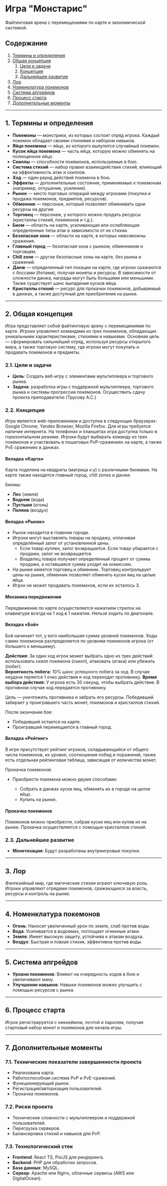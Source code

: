 # Игра "Монстарис"

Файтинговая арена с перемещениями по карте и экономической системой.

## Содержание

1. [Термины и определения](#термины-и-определения)
2. [Общая концепция](#общая-концепция)
   1. [Цели и задачи](#цели-и-задачи)
   2. [Концепция](#концепция)
   3. [Дальнейшее развитие](#дальнейшее-развитие)
3. [Лор](#лор)
4. [Номенклатура покемонов](#номенклатура-покемонов)
5. [Система апгрейдов](#система-апгрейдов)
6. [Процесс старта](#процесс-старта)
7. [Дополнительные моменты](#дополнительные-моменты)

---

## 1. Термины и определения

- **Покемоны** — монстрики, из которых состоит отряд игрока. Каждый покемон обладает своими стихиями и набором навыков.
- **Яйцо покемона** — яйцо, из которого вылупится случайный покемон.
- **Кусок яйца покемона** — часть яйца, которую можно обменять на полноценное яйцо.
- **Скиллы** — способности покемонов, используемые в бою.
- **Система стихий** — набор правил взаимодействия стихий, влияющий на эффективность атак и скиллов.
- **Ход** — один раунд действий покемона в бою.
- **Эффекты** — дополнительные состояния, применяемые к покемонам (например, оглушение, усиление).
- **Рынок** — место торговых операций между игроками (покупка и продажа покемонов, предметов, ресурсов).
- **Обменник** — персонаж, который позволяет обменивать одни ресурсы на другие.
- **Торговец** — персонаж, у которого можно продать ресурсы (кристаллы стихий, покемонов и т.д.).
- **Биом** — область на карте, усиливающая или ослабляющая определенные типы атак в зависимости от их стихии.
- **Безопасная зона** — области на карте, в которых невозможны сражения.
- **Главный город** — безопасная зона с рынком, обменником и торговцем.
- **Chill zone** — другие безопасные зоны на карте, без рынка и сражений.
- **Данж** — определенный тип локации на карте, где игроки сражаются с боссами (ботами), получая монеты и ресурсы. В зависимости от сложности данжа, награды могут быть большими или меньшими. Также существует шанс выпадения кусков яйца.
- **Кристаллы стихий** — ресурс для прокачки покемонов, добываемый в данжах, а также доступный для приобритения на рынке. 

---

## 2. Общая концепция

Игра представляет собой файтинговую арену с перемещениями по карте. Игроки управляют командами из трех покемонов, обладающих уникальными характеристиками, стихиями и навыками. Основная цель — сформировать сильнейший отряд, используя ресурсы открытого мира, а также торговую систему, где игроки могут покупать и продавать покемонов и предметы.

### 2.1. Цели и задачи

- **Цель**: Создать веб-игру с элементами мультиплеера и торгового рынка.
- **Задача**: разработка игры с поддержкой мультиплеера, торгового рынка и системы прогрессии покемонов. Осуществить сдачу проекта преподавателю (Трусову А.С.)

### 2.2. Концепция

Игра является web-приложением и доступна в следующих браузерах: Google Chrome, Yandex Browser, Mozilla Firefox. Для игры требуется наличие интернета. На телефонах и планшетах игра доступна только в горизонтальном режиме. Игроки будут выбирать команду из трех покемонов и участвовать в пошаговых PvP-сражениях на карте, а также PvE сражениях в данжах.

#### Вкладка «Карта»

Карта поделена на квадраты (матрица x:y) с различными биомами. На карте также находятся главный город, chill zones и данжи.

Биомы:

- **Лес** (земля)
- **Водоем** (вода)
- **Пустыня** (огонь)
- **Поляна** (воздух)

#### Вкладка «Рынок»

- Рынок находится в главном городе.
- Игроки могут выставлять товары на продажу, оплачивая определённый залог от установленной цены.
  - Если товар куплен, залог возвращается. Если товар убирается с продажи, залог не возвращается.
  - Владелец товара получает определённый процент от суммы продажи, а оставшаяся сумма уходит на комиссию.
- На рынке имеется торговец и обменник. Торговец контрольрует цены на рынке, обменник позволяет обменять куски яиц на целые яйца.
- Игрок не может продавать покемонов, если их осталось 3.

#### Механика передвижения

Передвижение по карте осуществляется нажатием стрелок на клавиатуре всегда на 1 ход в 1 нажатие. 
Нельзя ходить по диагонале. 

#### Вкладка «Бой»

Бой начинает тот, у кого наибольшая сумма уровней покемонов. Ходы самих покемонов распределяется по уровням покемонов игрока (от большего к меньшему).

**Действия:** За один ход игрок может выбрать одно из трех действий: использовать скилл покемона (скилл), атаковать (атака) или убежать (побег).  
**Вероятность побега:** 10% шанс успешного побега за ход. В случае неудачи теряется 1 очко действия и ход переходит противнику.
**Время выбора действия:** У игрока есть 30 секунд, чтобы выбрать действие. В противном случае ход передается противнику.


Цель — уничтожить противника и забрать его ресурсы.
Победивший забирает у проигравшего часть монет, покемонов и кристаллов стихий.

После окончания боя:

- Победивший остается на карте.
- Проигравший перемещается в главный город.

#### Вкладка «Рейтинг»

В игре присутствует рейтинг игроков, складывающийся от общего числа покемонов, их уровня, соотношения побед и поражений, также есть отдельная рейтинговая таблица, зависящая от количества монет.

Прокачка покемонов:

- Приобрести покемона можно двумя способами:

  - Собрать в данжах куски яиц, обменять их в городе на целое яйцо.
  - Купить на рынке.

#### Прокачка покемонов

Покемонов можно приобрести, собрав куски яиц или купив их на рынке. Прокачка осуществляется с помощью кристаллов стихий.

### 2.3. Дальнейшее развитие

- **Монетизация**: Будут разработаны внутриигровые покупки.

---

## 3. Лор

Фэнтезийный мир, где магические стихии играют ключевую роль. Игроки управляют отрядами покемонов, сражающихся за власть, ресурсы и контроль на рынке.

---

## 4. Номенклатура покемонов

- **Огонь**: Наносит увеличенный урон по земле, слаб против воды.
- **Вода**: Усиливается в водоемах, поглощает огненные атаки.
- **Земля**: Имеет высокую защиту, устойчива к атакам воздуха.
- **Воздух**: Быстрая и ловкая стихия, эффективна против воды.

---

## 5. Система апгрейдов

- **Уровни покемонов**: Влияют на очередность ходов в бою и увеличивают ману.
- **Улучшение навыков**: Навыки покемонов можно улучшить с помощью ресурсов с рынка.

---

## 6. Процесс старта

Игрок регистрируется с никнеймом, почтой и паролем, получая стартовый набор монет и покемонов для начала игры.

---

## 7. Дополнительные моменты

### 7.1. Технические показатели завершенности проекта

- Реализована карта.
- Работоспособная система PvP и PvE-сражений.
- Функционирующий рынок.
- Регистрация/авторизация пользователей.
- Прокачка покемонов.

### 7.2. Риски проекта

- Технические сложности с мультиплеером и поддержкой пользователей.
- Перегрузка серверов.
- Балансировка стихий и навыков для PvP.

### 7.3. Технологический стек

- **Frontend**: React TS, PixiJS для рендеринга.
- **Backend**: PHP для обработки запросов.
- **База данных**: MySQL.
- **Сервер**: Apache или Nginx, облачные сервисы (AWS или DigitalOcean).
